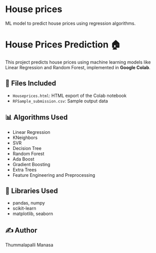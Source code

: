# House prices
ML model to predict house prices using regression algorithms.
# House Prices Prediction 🏠

This project predicts house prices using machine learning models like Linear Regression and Random Forest, implemented in **Google Colab**.

## 📁 Files Included
- `Houseprices.html`: HTML export of the Colab notebook
- `RFSample_submission.csv`: Sample output data

## 📊 Algorithms Used
- Linear Regression
- KNeighbors
- SVR
- Decision Tree 
- Random Forest 
- Ada Boost
- Gradient Boosting
- Extra Trees
- Feature Engineering and Preprocessing

## 🧠 Libraries Used
- pandas, numpy
- scikit-learn
- matplotlib, seaborn

## ✍️ Author
Thummalapalli Manasa
